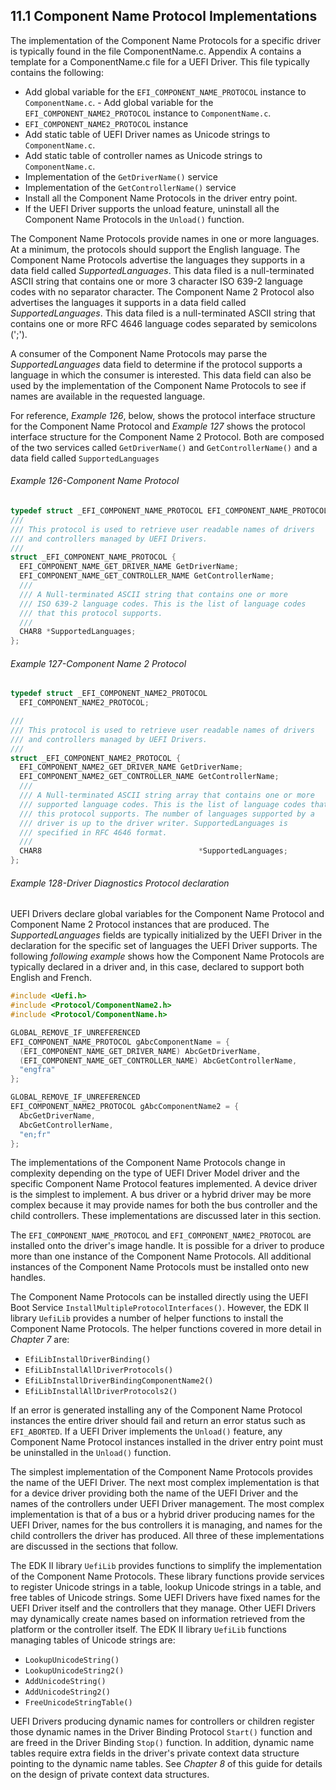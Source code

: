 <!--- @file
  11.1 Component Name Protocol Implementations

  Copyright (c) 2012-2018, Intel Corporation. All rights reserved.<BR>

  Redistribution and use in source (original document form) and 'compiled'
  forms (converted to PDF, epub, HTML and other formats) with or without
  modification, are permitted provided that the following conditions are met:

  1) Redistributions of source code (original document form) must retain the
     above copyright notice, this list of conditions and the following
     disclaimer as the first lines of this file unmodified.

  2) Redistributions in compiled form (transformed to other DTDs, converted to
     PDF, epub, HTML and other formats) must reproduce the above copyright
     notice, this list of conditions and the following disclaimer in the
     documentation and/or other materials provided with the distribution.

  THIS DOCUMENTATION IS PROVIDED BY TIANOCORE PROJECT "AS IS" AND ANY EXPRESS OR
  IMPLIED WARRANTIES, INCLUDING, BUT NOT LIMITED TO, THE IMPLIED WARRANTIES OF
  MERCHANTABILITY AND FITNESS FOR A PARTICULAR PURPOSE ARE DISCLAIMED. IN NO
  EVENT SHALL TIANOCORE PROJECT  BE LIABLE FOR ANY DIRECT, INDIRECT, INCIDENTAL,
  SPECIAL, EXEMPLARY, OR CONSEQUENTIAL DAMAGES (INCLUDING, BUT NOT LIMITED TO,
  PROCUREMENT OF SUBSTITUTE GOODS OR SERVICES; LOSS OF USE, DATA, OR PROFITS;
  OR BUSINESS INTERRUPTION) HOWEVER CAUSED AND ON ANY THEORY OF LIABILITY,
  WHETHER IN CONTRACT, STRICT LIABILITY, OR TORT (INCLUDING NEGLIGENCE OR
  OTHERWISE) ARISING IN ANY WAY OUT OF THE USE OF THIS DOCUMENTATION, EVEN IF
  ADVISED OF THE POSSIBILITY OF SUCH DAMAGE.

-->

## 11.1 Component Name Protocol Implementations

The implementation of the Component Name Protocols for a specific driver is
typically found in the file ComponentName.c. Appendix A contains a template for
a ComponentName.c file for a UEFI Driver. This file typically contains the
following:
* Add global variable for the `EFI_COMPONENT_NAME_PROTOCOL` instance to
  `ComponentName.c`. - Add global variable for the
  `EFI_COMPONENT_NAME2_PROTOCOL` instance to `ComponentName.c`.
* `EFI_COMPONENT_NAME2_PROTOCOL` instance
* Add static table of UEFI Driver names as Unicode strings to `ComponentName.c`.
* Add static table of controller names as Unicode strings to `ComponentName.c`.
* Implementation of the `GetDriverName()` service
* Implementation of the `GetControllerName()` service
* Install all the Component Name Protocols in the driver entry point.
* If the UEFI Driver supports the unload feature, uninstall all the Component
  Name Protocols in the `Unload()` function.

The Component Name Protocols provide names in one or more languages. At a
minimum, the protocols should support the English language. The Component Name
Protocols advertise the languages they supports in a data field called
_SupportedLanguages_. This data filed is a null-terminated ASCII string that
contains one or more 3 character ISO 639-2 language codes with no separator
character. The Component Name 2 Protocol also advertises the languages it
supports in a data field called _SupportedLanguages_. This data filed is a
null-terminated ASCII string that contains one or more RFC 4646 language codes
separated by semicolons (';').

A consumer of the Component Name Protocols may parse the _SupportedLanguages_
data field to determine if the protocol supports a language in which the
consumer is interested. This data field can also be used by the implementation
of the Component Name Protocols to see if names are available in the requested
language.

For reference, _Example 126_, below, shows the protocol interface structure for
the Component Name Protocol and _Example 127_ shows the protocol interface
structure for the Component Name 2 Protocol. Both are composed of the two
services called `GetDriverName()` and `GetControllerName()` and a data field called
`SupportedLanguages`

###### Example 126-Component Name Protocol

```c
typedef struct _EFI_COMPONENT_NAME_PROTOCOL EFI_COMPONENT_NAME_PROTOCOL;
///
/// This protocol is used to retrieve user readable names of drivers
/// and controllers managed by UEFI Drivers.
///
struct _EFI_COMPONENT_NAME_PROTOCOL {
  EFI_COMPONENT_NAME_GET_DRIVER_NAME GetDriverName;
  EFI_COMPONENT_NAME_GET_CONTROLLER_NAME GetControllerName;
  ///
  /// A Null-terminated ASCII string that contains one or more
  /// ISO 639-2 language codes. This is the list of language codes
  /// that this protocol supports.
  ///
  CHAR8 *SupportedLanguages;
};
```

###### Example 127-Component Name 2 Protocol

```c
typedef struct _EFI_COMPONENT_NAME2_PROTOCOL  
  EFI_COMPONENT_NAME2_PROTOCOL;

///
/// This protocol is used to retrieve user readable names of drivers
/// and controllers managed by UEFI Drivers.
///
struct _EFI_COMPONENT_NAME2_PROTOCOL {
  EFI_COMPONENT_NAME2_GET_DRIVER_NAME GetDriverName;
  EFI_COMPONENT_NAME2_GET_CONTROLLER_NAME GetControllerName;
  ///
  /// A Null-terminated ASCII string array that contains one or more
  /// supported language codes. This is the list of language codes that
  /// this protocol supports. The number of languages supported by a
  /// driver is up to the driver writer. SupportedLanguages is
  /// specified in RFC 4646 format.
  ///
  CHAR8                                   *SupportedLanguages;
};
```

###### Example 128-Driver Diagnostics Protocol declaration

UEFI Drivers declare global variables for the Component Name Protocol and
Component Name 2 Protocol instances that are produced. The _SupportedLanguages_
fields are typically initialized by the UEFI Driver in the declaration for the
specific set of languages the UEFI Driver supports. The following _following
example_ shows how the Component Name Protocols are typically declared in a
driver and, in this case, declared to support both English and French.

```c
#include <Uefi.h>
#include <Protocol/ComponentName2.h>
#include <Protocol/ComponentName.h>

GLOBAL_REMOVE_IF_UNREFERENCED
EFI_COMPONENT_NAME_PROTOCOL gAbcComponentName = {
  (EFI_COMPONENT_NAME_GET_DRIVER_NAME) AbcGetDriverName,
  (EFI_COMPONENT_NAME_GET_CONTROLLER_NAME) AbcGetControllerName,
  "engfra"
};

GLOBAL_REMOVE_IF_UNREFERENCED
EFI_COMPONENT_NAME2_PROTOCOL gAbcComponentName2 = {
  AbcGetDriverName,
  AbcGetControllerName,
  "en;fr"
};
```

The implementations of the Component Name Protocols change in complexity
depending on the type of UEFI Driver Model driver and the specific Component
Name Protocol features implemented. A device driver is the simplest to
implement. A bus driver or a hybrid driver may be more complex because it may
provide names for both the bus controller and the child controllers. These
implementations are discussed later in this section.

The `EFI_COMPONENT_NAME_PROTOCOL` and `EFI_COMPONENT_NAME2_PROTOCOL` are
installed onto the driver's image handle. It is possible for a driver to
produce more than one instance of the Component Name Protocols. All additional
instances of the Component Name Protocols must be installed onto new handles.

The Component Name Protocols can be installed directly using the UEFI Boot
Service `InstallMultipleProtocolInterfaces()`. However, the EDK II library
`UefiLib` provides a number of helper functions to install the Component Name
Protocols. The helper functions covered in more detail in _Chapter 7_ are:
* `EfiLibInstallDriverBinding()`
* `EfiLibInstallAllDriverProtocols()`
* `EfiLibInstallDriverBindingComponentName2()`
* `EfiLibInstallAllDriverProtocols2()`

If an error is generated installing any of the Component Name Protocol
instances the entire driver should fail and return an error status such as
`EFI_ABORTED`. If a UEFI Driver implements the `Unload()` feature, any
Component Name Protocol instances installed in the driver entry point must be
uninstalled in the `Unload()` function.

The simplest implementation of the Component Name Protocols provides the name
of the UEFI Driver. The next most complex implementation is that for a device
driver providing both the name of the UEFI Driver and the names of the
controllers under UEFI Driver management. The most complex implementation is
that of a bus or a hybrid driver producing names for the UEFI Driver, names for
the bus controllers it is managing, and names for the child controllers the
driver has produced. All three of these implementations are discussed in the
sections that follow.

The EDK II library `UefiLib` provides functions to simplify the implementation
of the Component Name Protocols. These library functions provide services to register
Unicode strings in a table, lookup Unicode strings in a table, and free tables
of Unicode strings. Some UEFI Drivers have fixed names for the UEFI Driver
itself and the controllers that they manage. Other UEFI Drivers may dynamically
create names based on information retrieved from the platform or the controller
itself. The EDK II library `UefiLib` functions managing tables of Unicode
strings are:
* `LookupUnicodeString()`
* `LookupUnicodeString2()`
* `AddUnicodeString()`
* `AddUnicodeString2()`
* `FreeUnicodeStringTable()`

UEFI Drivers producing dynamic names for controllers or children register those
dynamic names in the Driver Binding Protocol `Start()` function and are freed
in the Driver Binding `Stop()` function. In addition, dynamic name tables
require extra fields in the driver's private context data structure pointing to
the dynamic name tables. See _Chapter 8_ of this guide for details on the
design of private context data structures.
